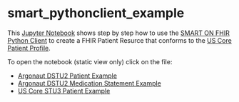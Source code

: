 # smart_pythonclient_example

This [Jupyter Notebook](https://jupyter.org/) shows step by step how to use the [SMART ON FHIR Python Client](https://github.com/smart-on-fhir/client-py) to create a FHIR Patient Resurce
that conforms to the [US Core Patient Profile](http://hl7.org/fhir/us/core/StructureDefinition-us-core-patient.html).

To open the notebook (static view only) click on the file:

-  [Argonaut DSTU2 Patient Example](Argo-patient-example.ipynb)
-  [Argonaut DSTU2 Medication Statement Example](Argo-medstatement-example.ipynb)
-  [US Core STU3 Patient Example](smart_python_client.ipynb)
